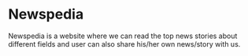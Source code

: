 # Newspedia
Newspedia is a website where we can read the top news stories about different fields and user can also share his/her own news/story with us.
